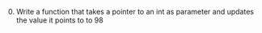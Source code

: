 0. Write a function that takes a pointer to an int as parameter and updates the value it points to to 98


